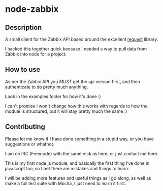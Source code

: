 node-zabbix
===========

Description
-----------

A small client for the Zabbix API based around the excellent [request](https://github.com/mikeal/request) library.

I hacked this together quick because I needed a way to pull data from Zabbix into node for a project.

How to use
----------

As per the Zabbix API you *MUST* get the api version first, and then authenticate to do pretty much anything.

Look in the examples folder for how it's done :)

I can't promise I won't change how this works with regards to how the module is structured, but it will stay pretty much the same :)

Contributing
------------

Please let me know if I have done something in a stupid way, or you have suggestions or whatnot.

I am on IRC (Freenode) with the same nick as here, or just contact me here.

This is my first node.js module, and basically the first thing I've done in javascript too, so I bet there are mistakes and things to learn.

I will be adding more features and useful things as I go along, as well as make a full test suite with Mocha, I just need to learn it first.


